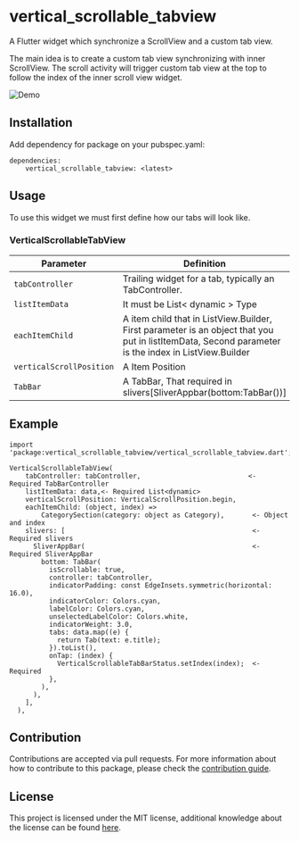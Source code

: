 # vertical_scrollable_tabview

A Flutter widget which synchronize a ScrollView and a custom tab view.

The main idea is to create a custom tab view synchronizing with inner ScrollView. The scroll activity will trigger custom tab view at the top to follow the index of the inner scroll view widget.


![Demo](https://github.com/wayne900204/vertical_scrollable_tabview/blob/main/demo.gif)

## Installation
Add dependency for package on your pubspec.yaml:

    dependencies:
	    vertical_scrollable_tabview: <latest>

## Usage
To use this widget we must first define how our tabs will look like.
### VerticalScrollableTabView
|Parameter| Definition |
|--|--|
| `tabController` |Trailing widget for a tab, typically an TabController.|
| `listItemData`| It must be List< dynamic > Type|
| `eachItemChild`| A item child that in ListView.Builder, First parameter is an object that you put in listItemData, Second parameter is the index in ListView.Builder |
| `verticalScrollPosition`| A Item Position |
| `TabBar` | A TabBar, That required in slivers[SliverAppbar(bottom:TabBar())] |

## Example

    import 'package:vertical_scrollable_tabview/vertical_scrollable_tabview.dart';
    
    VerticalScrollableTabView(
        tabController: tabController,                           <- Required TabBarController
        listItemData: data,<- Required List<dynamic>
        verticalScrollPosition: VerticalScrollPosition.begin,
        eachItemChild: (object, index) =>
            CategorySection(category: object as Category),       <- Object and index
        slivers: [                                               <- Required slivers 
          SliverAppBar(                                          <- Required SliverAppBar 
            bottom: TabBar(
              isScrollable: true,
              controller: tabController,
              indicatorPadding: const EdgeInsets.symmetric(horizontal: 16.0),
              indicatorColor: Colors.cyan,
              labelColor: Colors.cyan,
              unselectedLabelColor: Colors.white,
              indicatorWeight: 3.0,
              tabs: data.map((e) {
                return Tab(text: e.title);
              }).toList(),
              onTap: (index) {
                VerticalScrollableTabBarStatus.setIndex(index);  <- Required
              },
            ),
          ),
        ],
      ),


## Contribution
Contributions are accepted via pull requests. For more information about how to contribute to this package, please check the [contribution guide](https://github.com/wayne900204/vertical_scrollable_tabview/blob/main/CONTRIBUTION.md).

## License
This project is licensed under the MIT license, additional knowledge about the license can be found [here](https://github.com/wayne900204/vertical_scrollable_tabview/blob/main/LICENSE).

